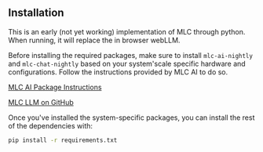 ## Installation

This is an early (not yet working) implementation of MLC through python. When running, it will replace the in browser webLLM.

Before installing the required packages, make sure to install `mlc-ai-nightly` and `mlc-chat-nightly` based on your system'scale specific hardware and configurations. Follow the instructions provided by MLC AI to do so.

[MLC AI Package Instructions](https://mlc.ai/package/)

[MLC LLM on GitHub](https://github.com/mlc-ai/mlc-llm)

Once you've installed the system-specific packages, you can install the rest of the dependencies with:

```bash
pip install -r requirements.txt
```